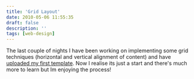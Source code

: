 ```yaml
---
title: 'Grid Layout'
date: 2010-05-06 11:55:35
draft: false
description: ''
tags: [web-design]
---
```


The last couple of nights I have been working on implementing some grid techniques (horizontal and vertical alignment of content) and have [uploaded my first template](http://www.big-andy.co.uk/ideas/grid960.php). Now I realise its just a start and there's much more to learn but Im enjoying the process!